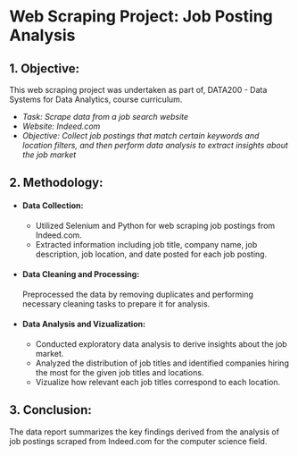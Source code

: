 # Web Scraping Project: Job Posting Analysis 
## 1. Objective:
This web scraping project was undertaken as part of, DATA200 - Data Systems for Data Analytics, course curriculum. 
   * _Task: Scrape data from a job search website_
   * _Website: Indeed.com_
   * _Objective: Collect job postings that match certain keywords and location filters, and then perform data analysis to extract insights about the job market_
## 2. Methodology:
   - #### Data Collection:
     - Utilized Selenium and Python for web scraping job postings from Indeed.com.
     - Extracted information including job title, company name, job description, job location, and date posted for each job posting.
   - #### Data Cleaning and Processing:
     Preprocessed the data by removing duplicates and performing necessary cleaning tasks to prepare it for analysis.
   - #### Data Analysis and Vizualization:
     - Conducted exploratory data analysis to derive insights about the job market.
     - Analyzed the distribution of job titles and identified companies hiring the most for the given job titles and locations.
     - Vizualize how relevant each job titles correspond to each location.
## 3. Conclusion:
   The data report summarizes the key findings derived from the analysis of job postings scraped from Indeed.com for the computer science field. 
